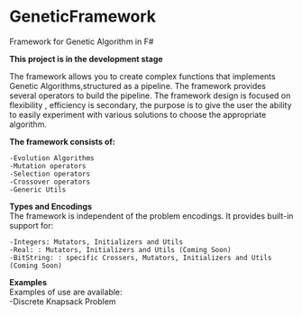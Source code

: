 # GeneticFramework
Framework for Genetic Algorithm in F#

**This project is in the development stage**

The framework allows you to create complex functions that implements Genetic Algorithms,structured as a pipeline.
The framework provides several operators to build the pipeline. The framework design is focused on flexibility , efficiency is secondary, the purpose is to give the user the ability to easily experiment with various solutions to choose the appropriate algorithm.

**The framework consists of:**  

	-Evolution Algorithms
	-Mutation operators
	-Selection operators
	-Crossover operators
	-Generic Utils
	
**Types and Encodings**  
The framework is independent of the problem encodings. It provides built-in support for:  

	-Integers: Mutators, Initializers and Utils
	-Real: : Mutators, Initializers and Utils (Coming Soon)
	-BitString: : specific Crossers, Mutators, Initializers and Utils (Coming Soon)
	
**Examples**  
Examples of use are available:   
	-Discrete Knapsack Problem
